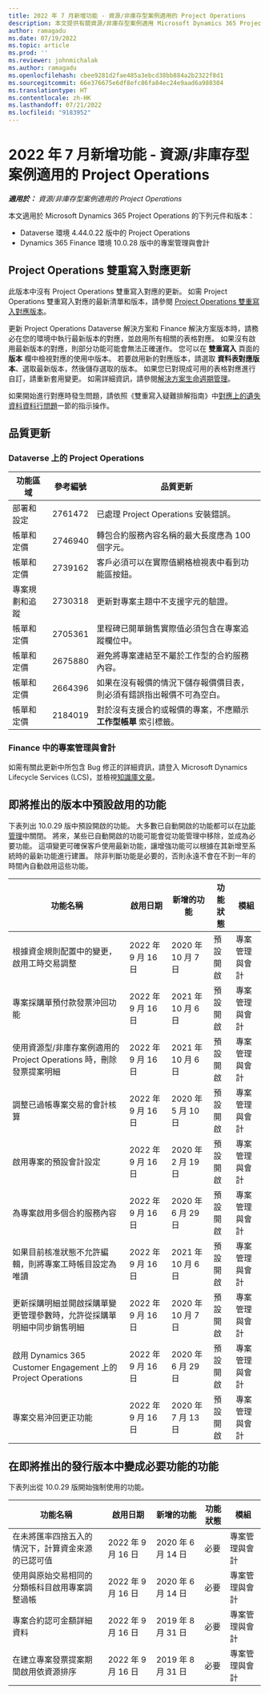 ```yaml
---
title: 2022 年 7 月新增功能 - 資源/非庫存型案例適用的 Project Operations
description: 本文提供有關資源/非庫存型案例適用 Microsoft Dynamics 365 Project Operations 2022 年 7 月發行版本中所提供之品質更新的資訊。
author: ramagadu
ms.date: 07/19/2022
ms.topic: article
ms.prod: ''
ms.reviewer: johnmichalak
ms.author: ramagadu
ms.openlocfilehash: cbee9281d2fae485a3ebcd38bb884a2b2322f8d1
ms.sourcegitcommit: 66e376675e6df8efc86fa84ec24e9aad6a980304
ms.translationtype: HT
ms.contentlocale: zh-HK
ms.lasthandoff: 07/21/2022
ms.locfileid: "9183952"
---
```

# <a name="whats-new-july-2022---project-operations-for-resourcenon-stocked-based-scenarios"></a>2022 年 7 月新增功能 - 資源/非庫存型案例適用的 Project Operations

_**適用於：** 資源/非庫存型案例適用的 Project Operations_

本文適用於 Microsoft Dynamics 365 Project Operations 的下列元件和版本：

- Dataverse 環境 4.44.0.22 版中的 Project Operations
- Dynamics 365 Finance 環境 10.0.28 版中的專案管理與會計

## <a name="project-operations-dual-write-maps-updates"></a>Project Operations 雙重寫入對應更新

此版本中沒有 Project Operations 雙重寫入對應的更新。 如需 Project Operations 雙重寫入對應的最新清單和版本，請參閱 [Project Operations 雙重寫入對應版本](../environment/resource-dual-write-maps.md)。

更新 Project Operations Dataverse 解決方案和 Finance 解決方案版本時，請務必在您的環境中執行最新版本的對應，並啟用所有相關的表格對應。 如果沒有啟用最新版本的對應，則部分功能可能會無法正確運作。 您可以在 **雙重寫入** 頁面的 **版本** 欄中檢視對應的使用中版本。 若要啟用新的對應版本，請選取 **資料表對應版本**、選取最新版本，然後儲存選取的版本。 如果您已對現成可用的表格對應進行自訂，請重新套用變更。 如需詳細資訊，請參閱[解決方案生命週期管理](/dynamics365/fin-ops-core/dev-itpro/data-entities/dual-write/app-lifecycle-management)。

如果開始進行對應時發生問題，請依照《雙重寫入疑難排解指南》中[對應上的遺失資料資料行問題](/dynamics365/fin-ops-core/dev-itpro/data-entities/dual-write/dual-write-troubleshooting-finops-upgrades#missing-table-columns-issue-on-maps)一節的指示操作。

## <a name="quality-updates"></a>品質更新

### <a name="project-operations-on-dataverse"></a>Dataverse 上的 Project Operations

| 功能區域 | 參考編號 | 品質更新 |
| --- | --- | --- |
| 部署和設定 | 2761472 | 已處理 Project Operations 安裝錯誤。 |
| 帳單和定價 | 2746940 | 轉包合約服務內容名稱的最大長度應為 100 個字元。 |
| 帳單和定價 | 2739162 | 客戶必須可以在實際值網格檢視表中看到功能區按鈕。 |
| 專案規劃和追蹤 | 2730318 | 更新對專案主題中不支援字元的驗證。 |
| 帳單和定價 | 2705361 | 里程碑已開單銷售實際值必須包含在專案追蹤欄位中。 |
| 帳單和定價 | 2675880 | 避免將專案連結至不屬於工作型的合約服務內容。 |
| 帳單和定價 | 2664396 | 如果在沒有報價的情況下儲存報價價目表，則必須有錯誤指出報價不可為空白。 |
| 帳單和定價 | 2184019 | 對於沒有支援合約或報價的專案，不應顯示 **工作型帳單** 索引標籤。 |

### <a name="project-management-and-accounting-in-finance"></a>Finance 中的專案管理與會計

如需有關此更新中所包含 Bug 修正的詳細資訊，請登入 Microsoft Dynamics Lifecycle Services (LCS)，並檢視[知識庫文章](https://fix.lcs.dynamics.com/Issue/Details?bugId=694438)。

## <a name="features-turned-on-by-default-in-upcoming-release"></a>即將推出的版本中預設啟用的功能

下表列出 10.0.29 版中預設開啟的功能。 大多數已自動開啟的功能都可以在[功能管理](/dynamics365/fin-ops-core/fin-ops/get-started/feature-management/feature-management-overview)中關閉。 將來，某些已自動開啟的功能可能會從功能管理中移除，並成為必要功能。 這項變更可確保客戶使用最新功能，讓增強功能可以根據在其新增至系統時的最新功能進行建置。 除非判斷功能是必要的，否則永遠不會在不到一年的時間內自動啟用這些功能。

| 功能名稱 | 啟用日期 | 新增的功能 | 功能狀態 | 模組 |
| --- | --- | --- |--- |--- |
| 根據資金規則配置中的變更，啟用工時交易調整 | 2022 年 9 月 16 日 | 2020 年 10 月 7 日 | 預設開啟 | 專案管理與會計 |
| 專案採購單預付款發票沖回功能 | 2022 年 9 月 16 日 | 2021 年 10 月 6 日 | 預設開啟 | 專案管理與會計 |
| 使用資源型/非庫存案例適用的 Project Operations 時，刪除發票提案明細 | 2022 年 9 月 16 日 | 2021 年 10 月 6 日 | 預設開啟 | 專案管理與會計 |
| 調整已過帳專案交易的會計核算 | 2022 年 9 月 16 日 | 2020 年 5 月 10 日 | 預設開啟 | 專案管理與會計 |
| 啟用專案的預設會計設定 | 2022 年 9 月 16 日 | 2020 年 2 月 19 日 | 預設開啟 | 專案管理與會計 |
| 為專案啟用多個合約服務內容 | 2022 年 9 月 16 日 | 2020 年 6 月 29 日 | 預設開啟 | 專案管理與會計 |
| 如果目前核准狀態不允許編輯，則將專案工時帳目設定為唯讀 | 2022 年 9 月 16 日 | 2021 年 10 月 6 日 | 預設開啟 | 專案管理與會計 |
| 更新採購明細並開啟採購單變更管理參數時，允許從採購單明細中同步銷售明細 | 2022 年 9 月 16 日 | 2020 年 10 月 7 日 | 預設開啟 | 專案管理與會計 |
| 啟用 Dynamics 365 Customer Engagement 上的 Project Operations | 2022 年 9 月 16 日 | 2020 年 6 月 29 日 | 預設開啟 | 專案管理與會計 |
| 專案交易沖回更正功能 | 2022 年 9 月 16 日 | 2020 年 7 月 13 日 | 預設開啟 | 專案管理與會計 |

## <a name="features-that-become-mandatory-in-the-upcoming-release"></a>在即將推出的發行版本中變成必要功能的功能

下表列出從 10.0.29 版開始強制使用的功能。

| 功能名稱 | 啟用日期 | 新增的功能 | 功能狀態 | 模組 |
| --- | --- | --- | --- | --- |
| 在未將匯率四捨五入的情況下，計算資金來源的已認可值 | 2022 年 9 月 16 日 | 2020 年 6 月 14 日 | 必要 | 專案管理與會計 |
| 使用與原始交易相同的分類帳科目啟用專案調整過帳 | 2022 年 9 月 16 日 | 2020 年 6 月 14 日 | 必要 | 專案管理與會計 |
| 專案合約認可金額詳細資料 | 2022 年 9 月 16 日 | 2019 年 8 月 31 日 | 必要 | 專案管理與會計 |
| 在建立專案發票提案期間啟用依資源排序 | 2022 年 9 月 16 日 | 2019 年 8 月 31 日 | 必要 | 專案管理與會計 |
